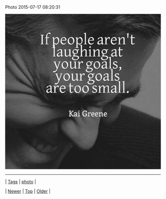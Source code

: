 <!--
title: Photo 2015-07-17 08
date: 2020-06-28T15:27:00.085Z
tags: photo
-->


Photo 2015-07-17 08:20:31

![](124313152559-0.jpg)

<!--BOTTOM-POST-NAVIGATION-->
---

| [Tags](tags.md) | [photo](tag-photo.md) |

| [Newer](124102330549.md) | [Top](index.md) | [Older](124343155094.md) |
